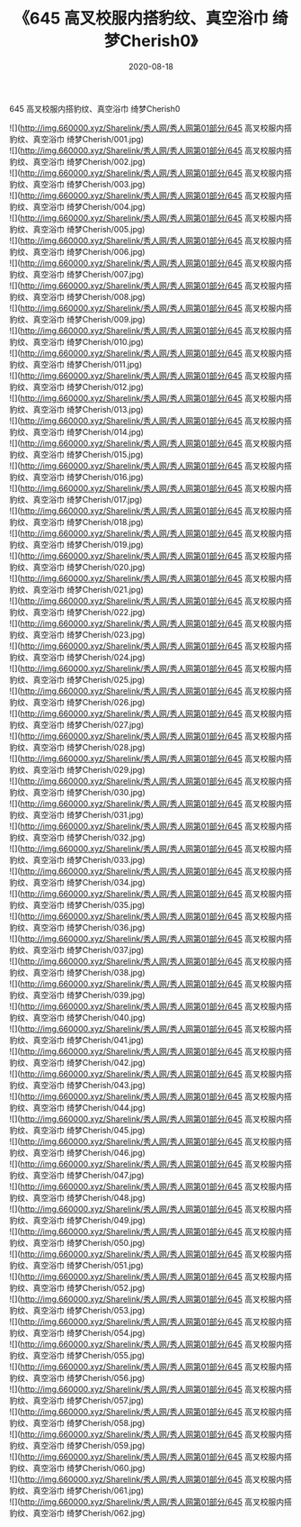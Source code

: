 ﻿---
layout: post
title:  《645 高叉校服内搭豹纹、真空浴巾 绮梦Cherish0》
date:   2020-08-18
img: http://img.660000.xyz/Sharelink/秀人网/秀人网第01部分/645 高叉校服内搭豹纹、真空浴巾 绮梦Cherish0/000.jpg
categories: [美女, 清纯, 唯美]
---

645 高叉校服内搭豹纹、真空浴巾 绮梦Cherish0

  ![](http://img.660000.xyz/Sharelink/秀人网/秀人网第01部分/645 高叉校服内搭豹纹、真空浴巾 绮梦Cherish/001.jpg) <br> ![](http://img.660000.xyz/Sharelink/秀人网/秀人网第01部分/645 高叉校服内搭豹纹、真空浴巾 绮梦Cherish/002.jpg) <br> ![](http://img.660000.xyz/Sharelink/秀人网/秀人网第01部分/645 高叉校服内搭豹纹、真空浴巾 绮梦Cherish/003.jpg) <br> ![](http://img.660000.xyz/Sharelink/秀人网/秀人网第01部分/645 高叉校服内搭豹纹、真空浴巾 绮梦Cherish/004.jpg) <br> ![](http://img.660000.xyz/Sharelink/秀人网/秀人网第01部分/645 高叉校服内搭豹纹、真空浴巾 绮梦Cherish/005.jpg) <br> ![](http://img.660000.xyz/Sharelink/秀人网/秀人网第01部分/645 高叉校服内搭豹纹、真空浴巾 绮梦Cherish/006.jpg) <br> ![](http://img.660000.xyz/Sharelink/秀人网/秀人网第01部分/645 高叉校服内搭豹纹、真空浴巾 绮梦Cherish/007.jpg) <br> ![](http://img.660000.xyz/Sharelink/秀人网/秀人网第01部分/645 高叉校服内搭豹纹、真空浴巾 绮梦Cherish/008.jpg) <br> ![](http://img.660000.xyz/Sharelink/秀人网/秀人网第01部分/645 高叉校服内搭豹纹、真空浴巾 绮梦Cherish/009.jpg) <br> ![](http://img.660000.xyz/Sharelink/秀人网/秀人网第01部分/645 高叉校服内搭豹纹、真空浴巾 绮梦Cherish/010.jpg) <br> ![](http://img.660000.xyz/Sharelink/秀人网/秀人网第01部分/645 高叉校服内搭豹纹、真空浴巾 绮梦Cherish/011.jpg) <br> ![](http://img.660000.xyz/Sharelink/秀人网/秀人网第01部分/645 高叉校服内搭豹纹、真空浴巾 绮梦Cherish/012.jpg) <br> ![](http://img.660000.xyz/Sharelink/秀人网/秀人网第01部分/645 高叉校服内搭豹纹、真空浴巾 绮梦Cherish/013.jpg) <br> ![](http://img.660000.xyz/Sharelink/秀人网/秀人网第01部分/645 高叉校服内搭豹纹、真空浴巾 绮梦Cherish/014.jpg) <br> ![](http://img.660000.xyz/Sharelink/秀人网/秀人网第01部分/645 高叉校服内搭豹纹、真空浴巾 绮梦Cherish/015.jpg) <br> ![](http://img.660000.xyz/Sharelink/秀人网/秀人网第01部分/645 高叉校服内搭豹纹、真空浴巾 绮梦Cherish/016.jpg) <br> ![](http://img.660000.xyz/Sharelink/秀人网/秀人网第01部分/645 高叉校服内搭豹纹、真空浴巾 绮梦Cherish/017.jpg) <br> ![](http://img.660000.xyz/Sharelink/秀人网/秀人网第01部分/645 高叉校服内搭豹纹、真空浴巾 绮梦Cherish/018.jpg) <br> ![](http://img.660000.xyz/Sharelink/秀人网/秀人网第01部分/645 高叉校服内搭豹纹、真空浴巾 绮梦Cherish/019.jpg) <br> ![](http://img.660000.xyz/Sharelink/秀人网/秀人网第01部分/645 高叉校服内搭豹纹、真空浴巾 绮梦Cherish/020.jpg) <br> ![](http://img.660000.xyz/Sharelink/秀人网/秀人网第01部分/645 高叉校服内搭豹纹、真空浴巾 绮梦Cherish/021.jpg) <br> ![](http://img.660000.xyz/Sharelink/秀人网/秀人网第01部分/645 高叉校服内搭豹纹、真空浴巾 绮梦Cherish/022.jpg) <br> ![](http://img.660000.xyz/Sharelink/秀人网/秀人网第01部分/645 高叉校服内搭豹纹、真空浴巾 绮梦Cherish/023.jpg) <br> ![](http://img.660000.xyz/Sharelink/秀人网/秀人网第01部分/645 高叉校服内搭豹纹、真空浴巾 绮梦Cherish/024.jpg) <br> ![](http://img.660000.xyz/Sharelink/秀人网/秀人网第01部分/645 高叉校服内搭豹纹、真空浴巾 绮梦Cherish/025.jpg) <br> ![](http://img.660000.xyz/Sharelink/秀人网/秀人网第01部分/645 高叉校服内搭豹纹、真空浴巾 绮梦Cherish/026.jpg) <br> ![](http://img.660000.xyz/Sharelink/秀人网/秀人网第01部分/645 高叉校服内搭豹纹、真空浴巾 绮梦Cherish/027.jpg) <br> ![](http://img.660000.xyz/Sharelink/秀人网/秀人网第01部分/645 高叉校服内搭豹纹、真空浴巾 绮梦Cherish/028.jpg) <br> ![](http://img.660000.xyz/Sharelink/秀人网/秀人网第01部分/645 高叉校服内搭豹纹、真空浴巾 绮梦Cherish/029.jpg) <br> ![](http://img.660000.xyz/Sharelink/秀人网/秀人网第01部分/645 高叉校服内搭豹纹、真空浴巾 绮梦Cherish/030.jpg) <br> ![](http://img.660000.xyz/Sharelink/秀人网/秀人网第01部分/645 高叉校服内搭豹纹、真空浴巾 绮梦Cherish/031.jpg) <br> ![](http://img.660000.xyz/Sharelink/秀人网/秀人网第01部分/645 高叉校服内搭豹纹、真空浴巾 绮梦Cherish/032.jpg) <br> ![](http://img.660000.xyz/Sharelink/秀人网/秀人网第01部分/645 高叉校服内搭豹纹、真空浴巾 绮梦Cherish/033.jpg) <br> ![](http://img.660000.xyz/Sharelink/秀人网/秀人网第01部分/645 高叉校服内搭豹纹、真空浴巾 绮梦Cherish/034.jpg) <br> ![](http://img.660000.xyz/Sharelink/秀人网/秀人网第01部分/645 高叉校服内搭豹纹、真空浴巾 绮梦Cherish/035.jpg) <br> ![](http://img.660000.xyz/Sharelink/秀人网/秀人网第01部分/645 高叉校服内搭豹纹、真空浴巾 绮梦Cherish/036.jpg) <br> ![](http://img.660000.xyz/Sharelink/秀人网/秀人网第01部分/645 高叉校服内搭豹纹、真空浴巾 绮梦Cherish/037.jpg) <br> ![](http://img.660000.xyz/Sharelink/秀人网/秀人网第01部分/645 高叉校服内搭豹纹、真空浴巾 绮梦Cherish/038.jpg) <br> ![](http://img.660000.xyz/Sharelink/秀人网/秀人网第01部分/645 高叉校服内搭豹纹、真空浴巾 绮梦Cherish/039.jpg) <br> ![](http://img.660000.xyz/Sharelink/秀人网/秀人网第01部分/645 高叉校服内搭豹纹、真空浴巾 绮梦Cherish/040.jpg) <br> ![](http://img.660000.xyz/Sharelink/秀人网/秀人网第01部分/645 高叉校服内搭豹纹、真空浴巾 绮梦Cherish/041.jpg) <br> ![](http://img.660000.xyz/Sharelink/秀人网/秀人网第01部分/645 高叉校服内搭豹纹、真空浴巾 绮梦Cherish/042.jpg) <br> ![](http://img.660000.xyz/Sharelink/秀人网/秀人网第01部分/645 高叉校服内搭豹纹、真空浴巾 绮梦Cherish/043.jpg) <br> ![](http://img.660000.xyz/Sharelink/秀人网/秀人网第01部分/645 高叉校服内搭豹纹、真空浴巾 绮梦Cherish/044.jpg) <br> ![](http://img.660000.xyz/Sharelink/秀人网/秀人网第01部分/645 高叉校服内搭豹纹、真空浴巾 绮梦Cherish/045.jpg) <br> ![](http://img.660000.xyz/Sharelink/秀人网/秀人网第01部分/645 高叉校服内搭豹纹、真空浴巾 绮梦Cherish/046.jpg) <br> ![](http://img.660000.xyz/Sharelink/秀人网/秀人网第01部分/645 高叉校服内搭豹纹、真空浴巾 绮梦Cherish/047.jpg) <br> ![](http://img.660000.xyz/Sharelink/秀人网/秀人网第01部分/645 高叉校服内搭豹纹、真空浴巾 绮梦Cherish/048.jpg) <br> ![](http://img.660000.xyz/Sharelink/秀人网/秀人网第01部分/645 高叉校服内搭豹纹、真空浴巾 绮梦Cherish/049.jpg) <br> ![](http://img.660000.xyz/Sharelink/秀人网/秀人网第01部分/645 高叉校服内搭豹纹、真空浴巾 绮梦Cherish/050.jpg) <br> ![](http://img.660000.xyz/Sharelink/秀人网/秀人网第01部分/645 高叉校服内搭豹纹、真空浴巾 绮梦Cherish/051.jpg) <br> ![](http://img.660000.xyz/Sharelink/秀人网/秀人网第01部分/645 高叉校服内搭豹纹、真空浴巾 绮梦Cherish/052.jpg) <br> ![](http://img.660000.xyz/Sharelink/秀人网/秀人网第01部分/645 高叉校服内搭豹纹、真空浴巾 绮梦Cherish/053.jpg) <br> ![](http://img.660000.xyz/Sharelink/秀人网/秀人网第01部分/645 高叉校服内搭豹纹、真空浴巾 绮梦Cherish/054.jpg) <br> ![](http://img.660000.xyz/Sharelink/秀人网/秀人网第01部分/645 高叉校服内搭豹纹、真空浴巾 绮梦Cherish/055.jpg) <br> ![](http://img.660000.xyz/Sharelink/秀人网/秀人网第01部分/645 高叉校服内搭豹纹、真空浴巾 绮梦Cherish/056.jpg) <br> ![](http://img.660000.xyz/Sharelink/秀人网/秀人网第01部分/645 高叉校服内搭豹纹、真空浴巾 绮梦Cherish/057.jpg) <br> ![](http://img.660000.xyz/Sharelink/秀人网/秀人网第01部分/645 高叉校服内搭豹纹、真空浴巾 绮梦Cherish/058.jpg) <br> ![](http://img.660000.xyz/Sharelink/秀人网/秀人网第01部分/645 高叉校服内搭豹纹、真空浴巾 绮梦Cherish/059.jpg) <br> ![](http://img.660000.xyz/Sharelink/秀人网/秀人网第01部分/645 高叉校服内搭豹纹、真空浴巾 绮梦Cherish/060.jpg) <br> ![](http://img.660000.xyz/Sharelink/秀人网/秀人网第01部分/645 高叉校服内搭豹纹、真空浴巾 绮梦Cherish/061.jpg) <br> ![](http://img.660000.xyz/Sharelink/秀人网/秀人网第01部分/645 高叉校服内搭豹纹、真空浴巾 绮梦Cherish/062.jpg) <br>